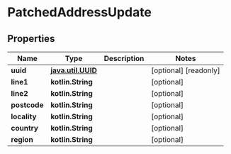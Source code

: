 
# PatchedAddressUpdate

## Properties
Name | Type | Description | Notes
------------ | ------------- | ------------- | -------------
**uuid** | [**java.util.UUID**](java.util.UUID.md) |  |  [optional] [readonly]
**line1** | **kotlin.String** |  |  [optional]
**line2** | **kotlin.String** |  |  [optional]
**postcode** | **kotlin.String** |  |  [optional]
**locality** | **kotlin.String** |  |  [optional]
**country** | **kotlin.String** |  |  [optional]
**region** | **kotlin.String** |  |  [optional]



